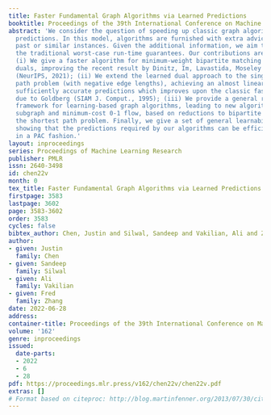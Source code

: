 ```yaml
---
title: Faster Fundamental Graph Algorithms via Learned Predictions
booktitle: Proceedings of the 39th International Conference on Machine Learning
abstract: 'We consider the question of speeding up classic graph algorithms with machine-learned
  predictions. In this model, algorithms are furnished with extra advice learned from
  past or similar instances. Given the additional information, we aim to improve upon
  the traditional worst-case run-time guarantees. Our contributions are the following:
  (i) We give a faster algorithm for minimum-weight bipartite matching via learned
  duals, improving the recent result by Dinitz, Im, Lavastida, Moseley and Vassilvitskii
  (NeurIPS, 2021); (ii) We extend the learned dual approach to the single-source shortest
  path problem (with negative edge lengths), achieving an almost linear runtime given
  sufficiently accurate predictions which improves upon the classic fastest algorithm
  due to Goldberg (SIAM J. Comput., 1995); (iii) We provide a general reduction-based
  framework for learning-based graph algorithms, leading to new algorithms for degree-constrained
  subgraph and minimum-cost 0-1 flow, based on reductions to bipartite matching and
  the shortest path problem. Finally, we give a set of general learnability theorems,
  showing that the predictions required by our algorithms can be efficiently learned
  in a PAC fashion.'
layout: inproceedings
series: Proceedings of Machine Learning Research
publisher: PMLR
issn: 2640-3498
id: chen22v
month: 0
tex_title: Faster Fundamental Graph Algorithms via Learned Predictions
firstpage: 3583
lastpage: 3602
page: 3583-3602
order: 3583
cycles: false
bibtex_author: Chen, Justin and Silwal, Sandeep and Vakilian, Ali and Zhang, Fred
author:
- given: Justin
  family: Chen
- given: Sandeep
  family: Silwal
- given: Ali
  family: Vakilian
- given: Fred
  family: Zhang
date: 2022-06-28
address:
container-title: Proceedings of the 39th International Conference on Machine Learning
volume: '162'
genre: inproceedings
issued:
  date-parts:
  - 2022
  - 6
  - 28
pdf: https://proceedings.mlr.press/v162/chen22v/chen22v.pdf
extras: []
# Format based on citeproc: http://blog.martinfenner.org/2013/07/30/citeproc-yaml-for-bibliographies/
---
```


